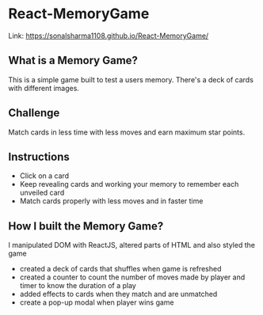# React-MemoryGame
Link: https://sonalsharma1108.github.io/React-MemoryGame/

## What is a Memory Game?

This is a simple game built to test a users memory. There's a deck of cards with different images. 

## Challenge

Match cards in less time with less moves and earn maximum star points.

## Instructions

* Click on a card
* Keep revealing cards and working your memory to remember each unveiled card
* Match cards properly with less moves and in faster time

## How I built the Memory Game?

I manipulated DOM with ReactJS, altered parts of HTML and also styled the game

* created a deck of cards that shuffles when game is refreshed
* created a counter to count the number of moves made by player and timer to know the duration of a play
* added effects to cards when they match and are unmatched
* create a pop-up modal when player wins game

